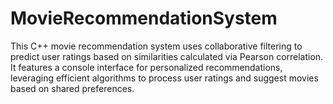 # MovieRecommendationSystem
This C++ movie recommendation system uses collaborative filtering to predict user ratings based on similarities calculated via Pearson correlation. It features a console interface for personalized recommendations, leveraging efficient algorithms to process user ratings and suggest movies based on shared preferences.
